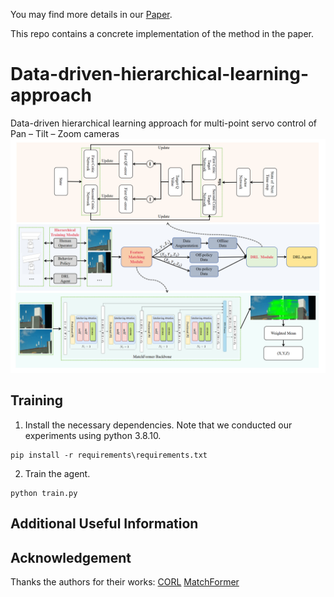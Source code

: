 You may find more details in our [Paper](https://www.sciencedirect.com/science/article/abs/pii/S095219762401145X).

This repo contains a concrete implementation of the method in the paper.

# Data-driven-hierarchical-learning-approach
Data-driven hierarchical learning approach for multi-point servo control of Pan – Tilt – Zoom cameras
![image](https://github.com/henny-0615/Data-driven-hierarchical-learning-approach/blob/main/assets/main.png)

## Training
1. Install the necessary dependencies. Note that we conducted our experiments using python 3.8.10.
```html<div style="background-color: #f0f0f0; padding: 10px;">
pip install -r requirements\requirements.txt
```
2. Train the agent.
```html<div style="background-color: #f0f0f0; padding: 10px;">
python train.py
```
## Additional Useful Information

## Acknowledgement
Thanks the authors for their works:
  [CORL](https://github.com/tinkoff-ai/CORL)
  [MatchFormer](https://github.com/jamycheung/MatchFormer)
